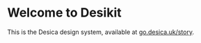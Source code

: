 # Welcome to Desikit
This is the Desica design system, available at [go.desica.uk/story](https://go.desica.uk/story).
